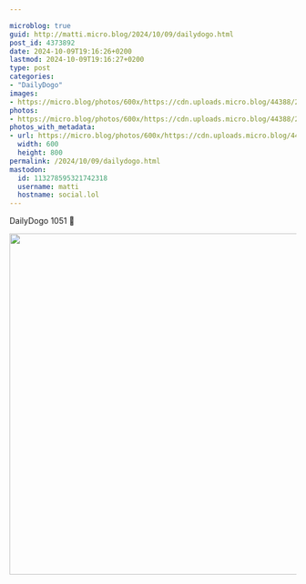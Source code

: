 ```yaml
---

microblog: true
guid: http://matti.micro.blog/2024/10/09/dailydogo.html
post_id: 4373892
date: 2024-10-09T19:16:26+0200
lastmod: 2024-10-09T19:16:27+0200
type: post
categories:
- "DailyDogo"
images:
- https://micro.blog/photos/600x/https://cdn.uploads.micro.blog/44388/2024/a1494f431ddb4777be09abc24dc0b3be.jpg
photos:
- https://micro.blog/photos/600x/https://cdn.uploads.micro.blog/44388/2024/a1494f431ddb4777be09abc24dc0b3be.jpg
photos_with_metadata:
- url: https://micro.blog/photos/600x/https://cdn.uploads.micro.blog/44388/2024/a1494f431ddb4777be09abc24dc0b3be.jpg
  width: 600
  height: 800
permalink: /2024/10/09/dailydogo.html
mastodon:
  id: 113278595321742318
  username: matti
  hostname: social.lol
---
```

DailyDogo 1051 🐶

<img src="/media/uploads/2024/a1494f431ddb4777be09abc24dc0b3be.jpg" width="600" alt="" />
